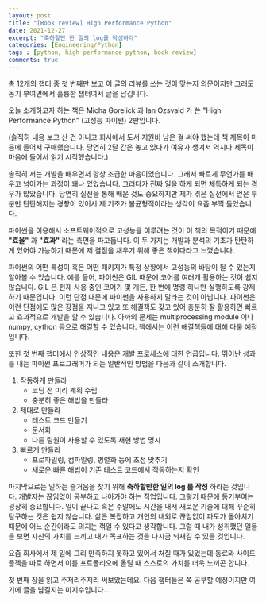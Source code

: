 ```yaml
---
layout: post
title: "[Book review] High Performance Python"
date: 2021-12-27
excerpt: "축하할만 한 일의 log를 작성하라"
categories: [Engineering/Python]
tags : [python, high performance python, book review]
comments: true
---
```


총 12개의 챕터 중 첫 번째만 보고 이 글의 리뷰를 쓰는 것이 맞는지 의문이지만 그래도 동기 부여면에서 훌륭한 챕터여서 글을 남깁니다.

오늘 소개하고자 하는 책은 Micha Gorelick 과 Ian Ozsvald 가 쓴 "High Performance Python" (고성능 파이썬) 2판입니다.

(솔직히 내용 보고 산 건 아니고 회사에서 도서 지원비 남은 걸 써야 했는데 책 제목이 마음에 들어서 구매했습니다. 당연히 2달 간은 놓고 있다가 여유가 생겨서 역시나 제목이 마음에 들어서 읽기 시작했습니다.)

솔직히 저는 개발을 배우면서 항상 조급한 마음이었습니다. 그래서 빠르게 무언가를 배우고 넘어가는 과정이 꽤나 있었습니다. 그러다가 진짜 일을 하게 되면 체득하게 되는 경우가 많았습니다. 당연히 실전을 통해 배운 것도 중요하지만 제가 겪은 실전에서 얻은 부분만 탄탄해지는 경향이 있어서 제 기초가 불균형적이라는 생각이 요즘 부쩍 들었습니다. 

파이썬을 이용해서 소프트웨어적으로 고성능을 이루려는 것이 이 책의 목적이기 때문에 **"효율"** 과 **"효과"** 라는 측면을 파고듭니다. 이 두 가지는 개발과 분석의 기초가 탄탄하게 있어야 가능하기 때문에 제 결점을 채우기 위해 좋은 책이다라고 느꼈습니다.

파이썬의 어떤 특성이 혹은 어떤 패키지가 특정 상황에서 고성능의 바탕이 될 수 있는지 알아볼 수 있습니다. 예를 들어, 파이썬은 GIL 때문에 코어를 여러개 활용하는 것이 쉽지 않습니다. GIL 은 현재 사용 중인 코어가 몇 개든, 한 번에 명령 하나만 실행하도록 강제하기 때문입니다. 이런 단점 때문에 파이썬을 사용하지 말라는 것이 아닙니다. 파이썬은 이런 단점에도 많은 장점을 지니고 있고 또 해결책도 갖고 있어 충분히 잘 활용하면 빠르고 효과적으로 개발을 할 수 있습니다. 아까의 문제는 multiprocessing module 이나 numpy, cython 등으로 해결할 수 있습니다. 책에서는 이런 해결책들에 대해 다룰 예정입니다.

또한 첫 번째 챕터에서 인상적인 내용은 개발 프로세스에 대한 언급입니다. 뛰어난 성과를 내는 파이썬 프로그래머가 되는 일반적인 방법을 다음과 같이 소개합니다.

1. 작동하게 만들라
    - 코딩 전 미리 계획 수립
    - 충분히 좋은 해법을 만들라
2. 제대로 만들라
    - 테스트 코드 만들기
    - 문서화
    - 다른 팀원이 사용할 수 있도록 재현 방법 명시
3. 빠르게 만들라
    - 프로파일링, 컴파일링, 병렬화 등에 초점 맞추기
    - 새로운 빠른 해법이 기존 테스트 코드에서 작동하는지 확인


마지막으로는 일하는 즐거움을 찾기 위해 **축하할만한 일의 log 를 작성** 하라는 것입니다. 개발자는 끊임없이 공부하고 나아가야 하는 직업입니다. 그렇기 때문에 동기부여는 굉장히 중요합니다. 일이 끝나고 혹은 주말에도 시간을 내서 새로운 기술에 대해 꾸준히 탐구하는 것은 쉽지 않습니다. 삶은 복잡하고 개인의 내외로 끊임없이 파도가 몰아치기 때문에 어느 순간이라도 의지는 꺾일 수 있다고 생각합니다. 그럴 때 내가 성취했던 일들을 보면 자신의 가치를 느끼고 내가 목표하는 것을 다시금 되새길 수 있을 것입니다. 

요즘 회사에서 제 일에 그리 만족하지 못하고 있어서 처질 때가 있었는데 동료와 사이드 플젝을 따로 하면서 이를 포트폴리오에 올릴 때 스스로의 가치를 더욱 느끼곤 합니다. 

첫 번째 장을 읽고 주저리주저리 써보았는데요. 다음 챕터들은 쭉 공부할 예정이지만 여기에 글을 남길지는 미지수입니다...

